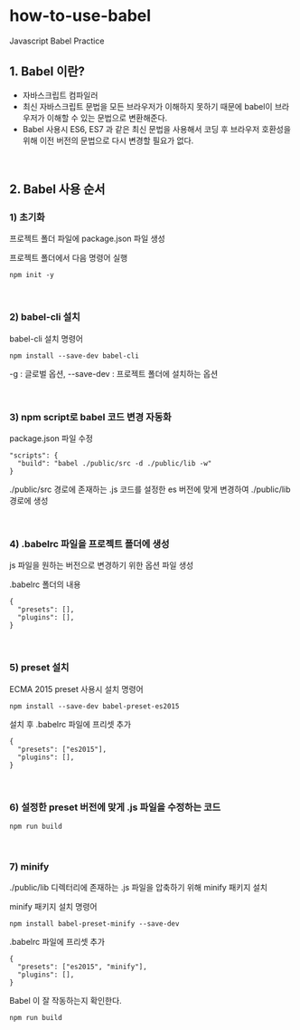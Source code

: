 # how-to-use-babel
Javascript Babel Practice

## 1. Babel 이란?
- 자바스크립트 컴파일러
- 최신 자바스크립트 문법을 모든 브라우저가 이해하지 못하기 때문에 babel이 브라우저가 이해할 수 있는 문법으로 변환해준다.
- Babel 사용시 ES6, ES7 과 같은 최신 문법을 사용해서 코딩 후 브라우저 호환성을 위해 이전 버전의 문법으로 다시 변경할 필요가 없다.

</br>

## 2. Babel 사용 순서

### 1) 초기화

프로젝트 폴더 파일에 package.json 파일 생성

프로젝트 폴더에서 다음 명령어 실행
```
npm init -y
```

</br>

### 2) babel-cli 설치

babel-cli 설치 명령어
```
npm install --save-dev babel-cli
```
-g : 글로벌 옵션, --save-dev : 프로젝트 폴더에 설치하는 옵션

</br>


### 3) npm script로 babel 코드 변경 자동화

package.json 파일 수정
```
"scripts": {
  "build": "babel ./public/src -d ./public/lib -w"
}
```
./public/src 경로에 존재하는 .js 코드를 설정한 es 버전에 맞게 변경하여 ./public/lib 경로에 생성

</br>


### 4) .babelrc 파일을 프로젝트 폴더에 생성

js 파일을 원하는 버전으로 변경하기 위한 옵션 파일 생성

.babelrc 폴더의 내용
```
{
  "presets": [],
  "plugins": [],
}
```

</br>


### 5) preset 설치

ECMA 2015 preset 사용시 설치 명령어
```
npm install --save-dev babel-preset-es2015
```

설치 후 .babelrc 파일에 프리셋 추가
```
{
  "presets": ["es2015"],
  "plugins": [],
}
```

</br>


### 6)  설정한 preset 버전에 맞게 .js 파일을 수정하는 코드

```
npm run build
```

</br>


### 7) minify

./public/lib 디렉터리에 존재하는 .js 파일을 압축하기 위해 minify 패키지 설치

minify 패키지 설치 명령어
```
npm install babel-preset-minify --save-dev
```

.babelrc 파일에 프리셋 추가
```
{
  "presets": ["es2015", "minify"],
  "plugins": [],
}
```

Babel 이 잘 작동하는지 확인한다.
```
npm run build
```
